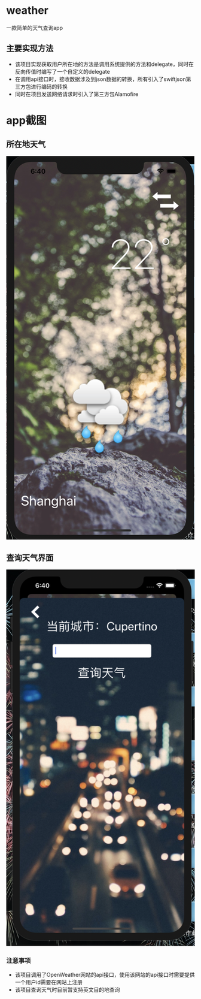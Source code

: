 # weather
一款简单的天气查询app
## 主要实现方法
* 该项目实现获取用户所在地的方法是调用系统提供的方法和delegate，同时在反向传值时编写了一个自定义的delegate
* 在调用api接口时，接收数据涉及到json数据的转换，所有引入了swiftjson第三方包进行编码的转换
* 同时在项目发送网络请求时引入了第三方包Alamofire
# app截图
## 所在地天气
![text1](https://github.com/SupColMan/-/blob/master/%E6%88%AA%E5%B1%8F2020-03-26%E4%B8%8B%E5%8D%886.40.43.png)

## 查询天气界面
![text2](https://github.com/SupColMan/-/blob/master/%E6%88%AA%E5%B1%8F2020-03-26%E4%B8%8B%E5%8D%886.40.29.png)

### 注意事项
* 该项目调用了OpenWeather网站的api接口，使用该网站的api接口时需要提供一个用户id需要在网站上注册
* 该项目查询天气时目前暂支持英文目的地查询

